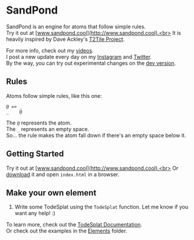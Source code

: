 # SandPond
SandPond is an engine for atoms that follow simple rules.<br>
Try it out at [www.sandpond.cool](http://www.sandpond.cool).<br>
It is heavily inspired by Dave Ackley's [T2Tile Project](https://t2tile.org/).

For more info, check out my [videos](https://www.youtube.com/playlist?list=PL9uRa69RF-7wastqKWXT4d9F84BAzfVd4).<br>
I post a new update every day on my [Instagram](https://www.instagram.com/todepond/) and [Twitter](https://twitter.com/todepond).<br>
By the way, you can try out experimental changes on the [dev version](https://dev.sandpond.cool).

## Rules
Atoms follow simple rules, like this one:
```
@ => _
_    @
```
The `@` represents the atom.<br>
The `_` represents an empty space.<br>
So... the rule makes the atom fall down if there's an empty space below it.<br>

## Getting Started
Try it out at [www.sandpond.cool](http://www.sandpond.cool).<br>
Or [download](https://github.com/l2wilson94/SandPond/archive/master.zip) it and open `index.html` in a browser.<br>

## Make your own element
1. Write some TodeSplat using the `TodeSplat` function.
Let me know if you want any help! :)

To learn more, check out the [TodeSplat Documentation](https://github.com/l2wilson94/SandPond/wiki/TodeSplat-Documentation).<br>
Or check out the examples in the [Elements](https://github.com/l2wilson94/SandPond/tree/master/Elements) folder.
